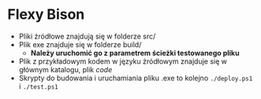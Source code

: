 # Flexy Bison

* Pliki źródłowe znajdują się w folderze src/
* Plik exe znajduje się w folderze build/
    * **Należy uruchomić go z parametrem ścieżki testowanego pliku**
* Plik z przykładowym kodem w języku źródłowym znajduje się w głównym katalogu, plik *code*
* Skrypty do budowania i uruchamiania pliku .exe to kolejno `./deploy.ps1` i `./test.ps1`